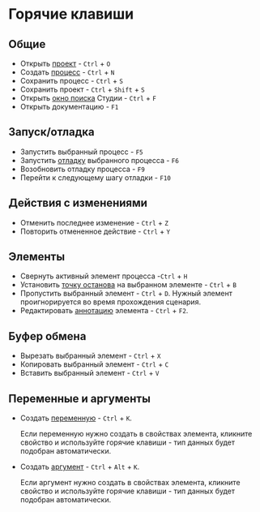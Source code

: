 # Горячие клавиши

## Общие

* Открыть [проект](https://docs.primo-rpa.ru/primo-rpa/primo-studio/projects) - `Ctrl` + `O`
* Создать [процесс](https://docs.primo-rpa.ru/primo-rpa/primo-studio/process) - `Ctrl` + `N`
* Сохранить процесс - `Ctrl` + `S`
* Сохранить проект - `Ctrl` + `Shift` + `S`
* Открыть [окно поиска](https://docs.primo-rpa.ru/primo-rpa/primo-studio/projects/search) Студии - `Ctrl` + `F`
* Открыть документацию - `F1` 

## Запуск/отладка
* Запустить выбранный процесс - `F5`
* Запустить [отладку](https://docs.primo-rpa.ru/primo-rpa/primo-studio/process/debug) выбранного процесса - `F6`
* Возобновить отладку процесса - `F9`
* Перейти к следующему шагу отладки - `F10`

## Действия с изменениями 
* Отменить последнее изменение - `Ctrl` + `Z`
* Повторить отмененное действие - `Ctrl` + `Y`

## Элементы

* Cвернуть активный элемент процесса -`Ctrl` + `H`
* Установить [точку останова](https://docs.primo-rpa.ru/primo-rpa/primo-studio/process/debug#tochka-ostanova) на выбранном элементе - `Ctrl` + `B`
* Пропустить выбранный элемент - `Ctrl` + `D`. Нужный элемент проигнорируется во время прохождения сценария.
* Редактировать [аннотацию](https://docs.primo-rpa.ru/primo-rpa/primo-studio/process/elements#annotaciya) элемента - `Ctrl` + `F2`.

## Буфер обмена

* Вырезать выбранный элемент - `Ctrl` + `X`
* Копировать выбранный элемент - `Ctrl` + `C`
* Вставить выбранный элемент - `Ctrl` + `V`

## Переменные и аргументы

* Создать [переменную](https://docs.primo-rpa.ru/primo-rpa/primo-studio/process/variables) - `Ctrl` + `K`.

  Если переменную нужно создать в свойствах элемента, кликните свойство и используйте горячие клавиши - тип данных будет подобран автоматически.
* Создать [аргумент](https://docs.primo-rpa.ru/primo-rpa/primo-studio/process/variables#argumenty) - `Ctrl` + `Alt` + `K`.

  Если аргумент нужно создать в свойствах элемента, кликните свойство и используйте горячие клавиши - тип данных будет подобран автоматически.
